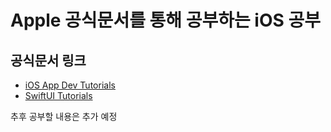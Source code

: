 # Apple 공식문서를 통해 공부하는 iOS 공부

## 공식문서 링크
- [iOS App Dev Tutorials](https://developer.apple.com/tutorials/app-dev-training)
- [SwiftUI Tutorials](https://developer.apple.com/tutorials/swiftui)

추후 공부할 내용은 추가 예정

